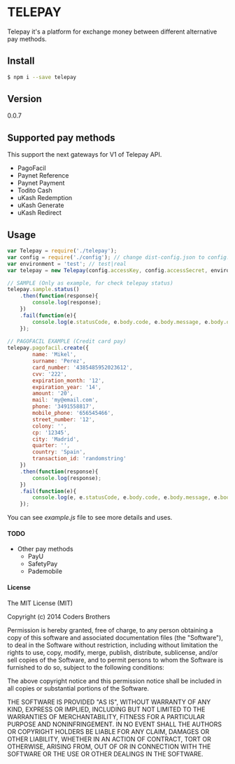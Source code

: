 # TELEPAY
Telepay it's a platform for exchange money between different alternative pay methods. 

## Install

```sh
$ npm i --save telepay
```

## Version
0.0.7

## Supported pay methods
This support the next gateways for V1 of Telepay API.

- PagoFacil
- Paynet Reference
- Paynet Payment
- Todito Cash
- uKash Redemption
- uKash Generate
- uKash Redirect

## Usage

```js
var Telepay = require('./telepay');
var config = require('./config'); // change dist-config.json to config.json and set your keys
var environment = 'test'; // test|real
var telepay = new Telepay(config.accessKey, config.accessSecret, environment);

// SAMPLE (Only as example, for check telepay status)
telepay.sample.status()
    .then(function(response){
        console.log(response);
    })
    .fail(function(e){
        console.log(e.statusCode, e.body.code, e.body.message, e.body.data);
    });
    
// PAGOFACIL EXAMPLE (Credit card pay)
telepay.pagofacil.create({
        name: 'Mikel',
        surname: 'Perez',
        card_number: '4385485952023612',
        cvv: '222',
        expiration_month: '12',
        expiration_year: '14',
        amount: '20',
        mail: 'my@email.com',
        phone: '3491558817',
        mobile_phone: '656545466',
        street_number: '12',
        colony: '',
        cp: '12345',
        city: 'Madrid',
        quarter: '',
        country: 'Spain',
        transaction_id: 'randomstring'
    })
    .then(function(response){
        console.log(response);
    })
    .fail(function(e){
        console.log(e, e.statusCode, e.body.code, e.body.message, e.body.data);
    });
```

You can see *example.js* file to see more details and uses.

#### TODO
- Other pay methods
    - PayU
    - SafetyPay
    - Pademobile

#### License

The MIT License (MIT)

Copyright (c) 2014 Coders Brothers

Permission is hereby granted, free of charge, to any person obtaining a copy
of this software and associated documentation files (the "Software"), to deal
in the Software without restriction, including without limitation the rights
to use, copy, modify, merge, publish, distribute, sublicense, and/or sell
copies of the Software, and to permit persons to whom the Software is
furnished to do so, subject to the following conditions:

The above copyright notice and this permission notice shall be included in all
copies or substantial portions of the Software.

THE SOFTWARE IS PROVIDED "AS IS", WITHOUT WARRANTY OF ANY KIND, EXPRESS OR
IMPLIED, INCLUDING BUT NOT LIMITED TO THE WARRANTIES OF MERCHANTABILITY,
FITNESS FOR A PARTICULAR PURPOSE AND NONINFRINGEMENT. IN NO EVENT SHALL THE
AUTHORS OR COPYRIGHT HOLDERS BE LIABLE FOR ANY CLAIM, DAMAGES OR OTHER
LIABILITY, WHETHER IN AN ACTION OF CONTRACT, TORT OR OTHERWISE, ARISING FROM,
OUT OF OR IN CONNECTION WITH THE SOFTWARE OR THE USE OR OTHER DEALINGS IN THE
SOFTWARE.
